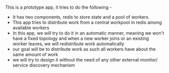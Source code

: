 This is a prototype app, it tries to do the following -

-   It has two components, redis to store state and a pool of workers.
-   This app tries to distribute work from a central workpool in redis among available workers
-   In this app, we will try to do it in an automatic manner, meaning we won't have a fixed topology and when a new worker joins or an existing worker leaves, we will redistribute work automatically
-   our goal will be to distribute work as such all workers have about the same amount of work
-   we will try to design it without the need of any other external monitor/ service discovery mechanism
